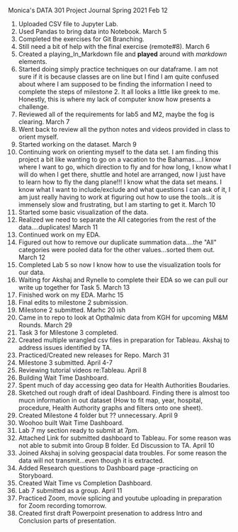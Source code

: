 Monica's DATA 301 Project Journal Spring 2021
Feb 12
1) Uploaded CSV file to Jupyter Lab.
2) Used Pandas to bring data into Notebook.
March 5
1) Completed the exercises for Git Branching.  
2) Still need a bit of help with the final exercise (remote#8).
March 6
1) Created a playing_In_Markdown file and **played** around with *markdown* elements.
2) Started doing simply practice techniques on our dataframe.  I am not sure if it is because classes are on line but I find I am quite confused about where I am supposed to be finding the information I need to complete the steps of milestone 2.  It all looks a little like greek to me.  Honestly, this is where my lack of computer know how presents a challenge.  
3) Reviewed all of the requirements for lab5 and M2, maybe the fog is clearing. 
March 7
1) Went back to review all the python notes and videos provided in class to orient myself.
2) Started working on the dataset.
March 9
1) Continuing work on orienting myself to the data set.  I am finding this project a bit like wanting to go on a vacation to the Bahamas....I know where I want to go, which direction to fly and for how long, I know what I will do when I get there, shuttle and hotel are arranged, now I just have to learn how to fly the dang plane!!!  I know what the data set means.  I know what I want to include/exclude and what questions I can ask of it, I am just really having to work at figuring out how to use the tools...it is immensely slow and frustrating, but I am starting to get it.
March 10
1) Started some basic visualization of the data.  
2) Realized we need to separate the All categories from the rest of the data....duplicates!
March 11
1) Continued work on my EDA.
2) Figured out how to remove our duplicate summation data....the "All" categories were pooled data for the other values...sorted them out.   
March 12
1) Completed Lab 5 so now I know how to use the visualization tools for our data.
2) Waiting for Akshaj and Rynelle to complete their EDA so we can pull our write up together for Task 5.
March 13
1) Finished work on my EDA.
Marhc 15
1) Final edits to milestone 2 submission.
2) Milestone 2 submitted.
Marhc 20 ish
1) Came in to repo to look at Opthalmic data from KGH for upcoming M&M Rounds.
March 29
1) Task 3 for Milestone 3 completed.
2) Created multiple wrangled csv files in preparation for Tableau.  Akshaj to address issues identified by TA.
3) Practiced/Created new releases for Repo.
March 31
1) Milestone 3 submitted.
April 4-7
1) Reviewing tutorial videos re:Tableau.
April 8
1) Building Wait Time Dashboard.
2) Spent much of day accessing geo data for Health Authorities Boudaries.
3) Sketched out rough draft of ideal Dashboard.  Finding there is almost too mucn information in out dataset (How to fit map, year, hospital, procedure, Health Authority graphs and filters onto one sheet).
4) Created Milestone 4 folder but ?? unnecessary.
April 9
1) Woohoo built Wait Time Dashboard.
2) Lab 7 my section ready to submit at 7pm.
3) Attached Link for submitted dashboard to Tableau. For some reason was not able to submit into Group B folder.  Ed Discussion to TA.
April 10
1) Joined Akshaj in solving geospacial data troubles.  For some reason the data will not transmit...even though it is extracted.
2) Added Research questions to Dashboard page -practicing on Storyboard.
3) Created Wait Time vs Completion Dashboard.
4) Lab 7 submitted as a group.
April 11
1) Practiced Zoom, movie splicing and youtube uploading in preparation for Zoom recording tomorrow.
2) Created first draft Powerpoint presenation to address Intro and Conclusion parts of presentation.

